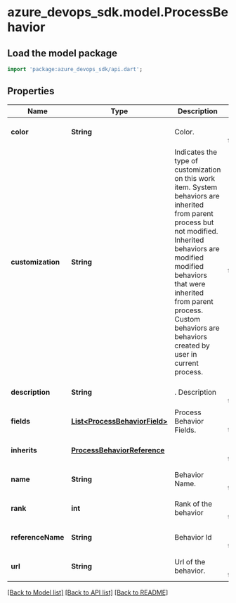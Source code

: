 # azure_devops_sdk.model.ProcessBehavior

## Load the model package
```dart
import 'package:azure_devops_sdk/api.dart';
```

## Properties
Name | Type | Description | Notes
------------ | ------------- | ------------- | -------------
**color** | **String** | Color. | [optional] [default to null]
**customization** | **String** | Indicates the type of customization on this work item. System behaviors are inherited from parent process but not modified. Inherited behaviors are modified modified behaviors that were inherited from parent process. Custom behaviors are behaviors created by user in current process. | [optional] [default to null]
**description** | **String** | . Description | [optional] [default to null]
**fields** | [**List&lt;ProcessBehaviorField&gt;**](ProcessBehaviorField.md) | Process Behavior Fields. | [optional] [default to []]
**inherits** | [**ProcessBehaviorReference**](ProcessBehaviorReference.md) |  | [optional] [default to null]
**name** | **String** | Behavior Name. | [optional] [default to null]
**rank** | **int** | Rank of the behavior | [optional] [default to null]
**referenceName** | **String** | Behavior Id | [optional] [default to null]
**url** | **String** | Url of the behavior. | [optional] [default to null]

[[Back to Model list]](../README.md#documentation-for-models) [[Back to API list]](../README.md#documentation-for-api-endpoints) [[Back to README]](../README.md)


